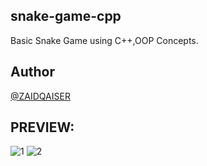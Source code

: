 ## snake-game-cpp
Basic Snake Game using C++,OOP Concepts.

## Author
[@ZAIDQAISER](https://fiverr.com/users/zaidqaiser3)

## PREVIEW:
![1](https://github.com/zaidqaiser/snake-game-cpp/assets/114343092/e7c127a0-0469-422e-b4db-a0ef0c31e0f0)
![2](https://github.com/zaidqaiser/snake-game-cpp/assets/114343092/b0c1aabf-672e-456c-910a-5833b525a1e1)

